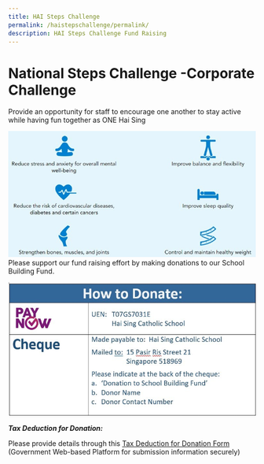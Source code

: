 ```yaml
---
title: HAI Steps Challenge
permalink: /haistepschallenge/permalink/
description: HAI Steps Challenge Fund Raising
---
```

# National Steps Challenge -Corporate Challenge
Provide an opportunity for staff to encourage one another to stay active while having fun together as ONE Hai Sing

![healthy staff](/images/News%20and%20Announcement/national%20step%20challenge.png)
Please support our fund raising effort by making donations to our School Building Fund.

![Donation](/images/News%20and%20Announcement/national%20step%20challenge%202%20(2).jpeg)

***Tax Deduction for Donation:***

Please provide details through this [Tax Deduction for Donation Form](https://form.gov.sg/#!/63119a961ad8840013f02f84) (Government Web-based Platform  for submission information securely)